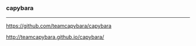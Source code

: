 ### capybara
---

https://github.com/teamcapybara/capybara

http://teamcapybara.github.io/capybara/












